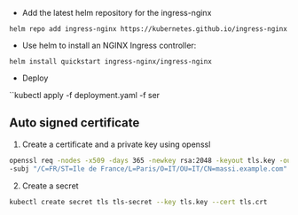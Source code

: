 - Add the latest helm repository for the ingress-nginx

``helm repo add ingress-nginx https://kubernetes.github.io/ingress-nginx``

- Use helm to install an NGINX Ingress controller:

``helm install quickstart ingress-nginx/ingress-nginx``

- Deploy 

``kubectl apply -f deployment.yaml -f ser


## Auto signed certificate 

1. Create a certificate and a private key using openssl 

```bash
openssl req -nodes -x509 -days 365 -newkey rsa:2048 -keyout tls.key -out tls.crt \
-subj "/C=FR/ST=Ile de France/L=Paris/O=IT/OU=IT/CN=massi.example.com" 
```

2. Create a secret

```bash
kubectl create secret tls tls-secret --key tls.key --cert tls.crt
```
